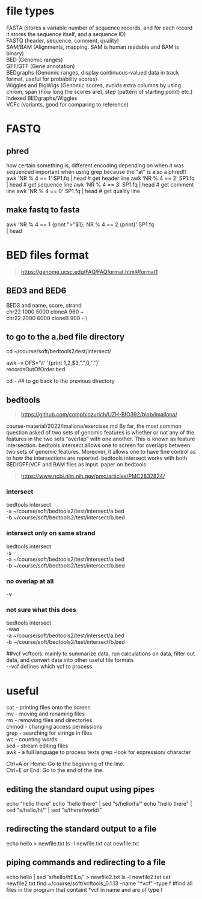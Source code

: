 # file types
FASTA (stores a variable number of sequence records, and for each record it stores the sequence itself, and a sequence ID) \
FASTQ (header, sequence, comment, quality) \
SAM/BAM (Alignments, mapping. SAM is human readable and BAM is binary) \
BED (Genomic ranges) \
GFF/GTF (Gene annotation) \
BEDgraphs (Genomic ranges, display continuous-valued data in track format, useful for probability scores) \
Wiggles and BigWigs (Genomic scores, avoids extra columns by using chrom, span (how long the scores are), step (pattern of starting point) etc.) \
Indexed BEDgraphs/Wiggles \
VCFs (variants, good for comparing to reference) 

# FASTQ
## phred
how certain something is, different encoding depending on when it was sequenced
important when using grep because the "at" is also a phred!!
awk 'NR % 4 == 1' SP1.fq | head  # get header line
awk 'NR % 4 == 2' SP1.fq | head  # get sequence line
awk 'NR % 4 == 3' SP1.fq | head  # get comment line
awk 'NR % 4 == 0' SP1.fq | head  # get quality line

## make fastq to fasta

awk 'NR % 4 == 1 {print ">"$1}; 
     NR % 4 == 2 {print}' SP1.fq \
     | head  
     
     
# BED files format
>https://genome.ucsc.edu/FAQ/FAQformat.html#format1

## BED3 and BED6
BED3 and name, score, strand \
chr22 1000 5000 cloneA 960 + \
chr22 2000 6000 cloneB 900 - \

## to go to the a.bed file directory
cd ~/course/soft/bedtools2/test/intersect/

awk -v OFS='\t' '{print $1,$2,$3,".",0,"."}' \
  recordsOutOfOrder.bed

cd - ## to go back to the previous directory

## bedtools 
>https://github.com/compbiozurich/UZH-BIO392/blob/imallona/ 

course-material/2022/imallona/exercises.md
By far, the most common question asked of two sets of genomic features is whether or not any of the features in the two sets “overlap” with one another. This is known as feature intersection. bedtools intersect allows one to screen for overlaps between two sets of genomic features. Moreover, it allows one to have fine control as to how the intersections are reported. bedtools intersect works with both BED/GFF/VCF and BAM files as input.
paper on bedtools:

>https://www.ncbi.nlm.nih.gov/pmc/articles/PMC2832824/

### intersect
bedtools intersect \
  -a  ~/course/soft/bedtools2/test/intersect/a.bed \
  -b  ~/course/soft/bedtools2/test/intersect/b.bed
### intersect only on same strand
bedtools intersect \
  -s \
  -a  ~/course/soft/bedtools2/test/intersect/a.bed \
  -b  ~/course/soft/bedtools2/test/intersect/b.bed
### no overlap at all
-v
### not sure what this does
bedtools intersect \
  -wao \
  -a  ~/course/soft/bedtools2/test/intersect/a.bed \
  -b  ~/course/soft/bedtools2/test/intersect/b.bed
  
  ##vcf
  vcftools: mainly to summarize data, run calculations on data, filter out data, and convert data into other useful file formats \
  --vcf defines which vcf to process


# useful
cat - printing files onto the screen \
mv - moving and renaming files \
rm - removing files and directories \
chmod - changing access permissions \
grep - searching for strings in files \
wc - counting words \
sed - stream editing files \
awk - a full language to process texts 
grep -look for expression/ character

Ctrl+A or Home: Go to the beginning of the line. \
Ctrl+E or End: Go to the end of the line.

## editing the standard ouput using pipes
echo "hello there"
echo "hello there" | sed "s/hello/hi/"
echo "hello there" | sed "s/hello/hi/" | sed "s/there/world/"
## redirecting the standard output to a file
echo hello > newfile.txt
ls -l newfile.txt
cat newfile.txt

## piping commands and redirecting to a file
echo hello | sed 's/hello/hElLo/' > newfile2.txt
ls -l newfile2.txt
cat newfile2.txt
find ~/course/soft/vcftools_0.1.13 -name "*vcf" -type f #find all files in the program that containt *vcf in name and are of type f

